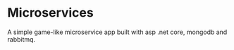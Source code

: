 # Microservices
A simple game-like microservice app built with asp .net core, mongodb and rabbitmq.
